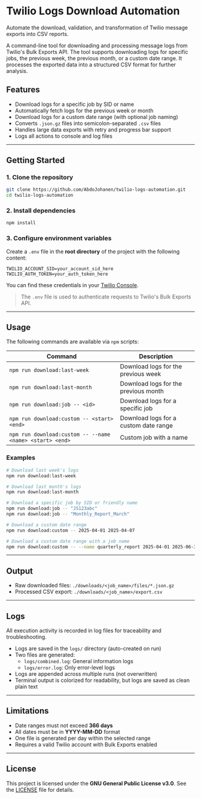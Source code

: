 # Twilio Logs Download Automation

Automate the download, validation, and transformation of Twilio message exports into CSV reports.

A command-line tool for downloading and processing message logs from Twilio's Bulk Exports API. The tool supports downloading logs for specific jobs, the previous week, the previous month, or a custom date range. It processes the exported data into a structured CSV format for further analysis.

## Features

- Download logs for a specific job by SID or name
- Automatically fetch logs for the previous week or month
- Download logs for a custom date range (with optional job naming)
- Converts `.json.gz` files into semicolon-separated `.csv` files
- Handles large data exports with retry and progress bar support
- Logs all actions to console and log files

---

## Getting Started

### 1. Clone the repository

```bash
git clone https://github.com/AbdoJohanen/twilio-logs-automation.git
cd twilio-logs-automation
```

### 2. Install dependencies

```bash
npm install
```

### 3. Configure environment variables

Create a `.env` file in the **root directory** of the project with the following content:

```env
TWILIO_ACCOUNT_SID=your_account_sid_here
TWILIO_AUTH_TOKEN=your_auth_token_here
```

You can find these credentials in your [Twilio Console](https://www.twilio.com/console).

> The `.env` file is used to authenticate requests to Twilio's Bulk Exports API.

---

## Usage

The following commands are available via `npm` scripts:

| Command                          | Description                              |
|----------------------------------|------------------------------------------|
| `npm run download:last-week`     | Download logs for the previous week      |
| `npm run download:last-month`    | Download logs for the previous month     |
| `npm run download:job -- <id>`   | Download logs for a specific job         |
| `npm run download:custom -- <start> <end>` | Download logs for a custom date range |
| `npm run download:custom -- --name <name> <start> <end>` | Custom job with a name |

### Examples

```bash
# Download last week's logs
npm run download:last-week

# Download last month's logs
npm run download:last-month

# Download a specific job by SID or friendly name
npm run download:job -- "JS123abc"
npm run download:job -- "Monthly_Report_March"

# Download a custom date range
npm run download:custom -- 2025-04-01 2025-04-07

# Download a custom date range with a job name
npm run download:custom -- --name quarterly_report 2025-04-01 2025-06-30
```

---

## Output

- Raw downloaded files: `./downloads/<job_name>/files/*.json.gz`
- Processed CSV export: `./downloads/<job_name>/export.csv`

---

## Logs

All execution activity is recorded in log files for traceability and troubleshooting.

- Logs are saved in the `logs/` directory (auto-created on run)
- Two files are generated:
  - `logs/combined.log`: General information logs
  - `logs/error.log`: Only error-level logs
- Logs are appended across multiple runs (not overwritten)
- Terminal output is colorized for readability, but logs are saved as clean plain text

---

## Limitations

- Date ranges must not exceed **366 days**
- All dates must be in **YYYY-MM-DD** format
- One file is generated per day within the selected range
- Requires a valid Twilio account with Bulk Exports enabled

---

## License

This project is licensed under the **GNU General Public License v3.0**. See the [LICENSE](LICENSE) file for details.
